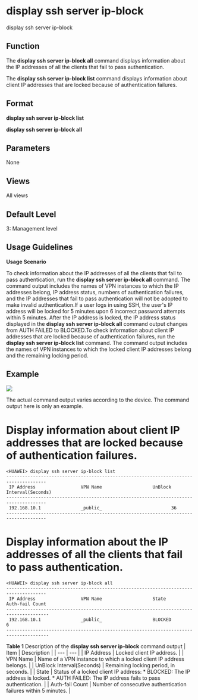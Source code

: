 display ssh server ip-block
===========================

display ssh server ip-block

Function
--------



The **display ssh server ip-block all** command displays information about the IP addresses of all the clients that fail to pass authentication.

The **display ssh server ip-block list** command displays information about client IP addresses that are locked because of authentication failures.




Format
------

**display ssh server ip-block list**

**display ssh server ip-block all**


Parameters
----------

None

Views
-----

All views


Default Level
-------------

3: Management level


Usage Guidelines
----------------

**Usage Scenario**

To check information about the IP addresses of all the clients that fail to pass authentication, run the **display ssh server ip-block all** command. The command output includes the names of VPN instances to which the IP addresses belong, IP address status, numbers of authentication failures, and the IP addresses that fail to pass authentication will not be adopted to make invalid authentication.If a user logs in using SSH, the user's IP address will be locked for 5 minutes upon 6 incorrect password attempts within 5 minutes. After the IP address is locked, the IP address status displayed in the **display ssh server ip-block all** command output changes from AUTH FAILED to BLOCKED.To check information about client IP addresses that are locked because of authentication failures, run the **display ssh server ip-block list** command. The command output includes the names of VPN instances to which the locked client IP addresses belong and the remaining locking period.


Example
-------

![](../public_sys-resources/note_3.0-en-us.png) 

The actual command output varies according to the device. The command output here is only an example.


# Display information about client IP addresses that are locked because of authentication failures.
```
<HUAWEI> display ssh server ip-block list
-------------------------------------------------------------------------------------
 IP Address                 VPN Name                   UnBlock Interval(Seconds)     
-------------------------------------------------------------------------------------
 192.168.10.1               _public_                          36                     
-------------------------------------------------------------------------------------

```

# Display information about the IP addresses of all the clients that fail to pass authentication.
```
<HUAWEI> display ssh server ip-block all
-------------------------------------------------------------------------------------
 IP Address                 VPN Name                   State           Auth-fail Count
--------------------------------------------------------------------------------------
 192.168.10.1               _public_                   BLOCKED             6          
--------------------------------------------------------------------------------------

```

**Table 1** Description of the **display ssh server ip-block** command output
| Item | Description |
| --- | --- |
| IP Address | Locked client IP address. |
| VPN Name | Name of a VPN instance to which a locked client IP address belongs. |
| UnBlock Interval(Seconds) | Remaining locking period, in seconds. |
| State | Status of a locked client IP address:   * BLOCKED: The IP address is locked. * AUTH FAILED: The IP address fails to pass authentication. |
| Auth-fail Count | Number of consecutive authentication failures within 5 minutes. |